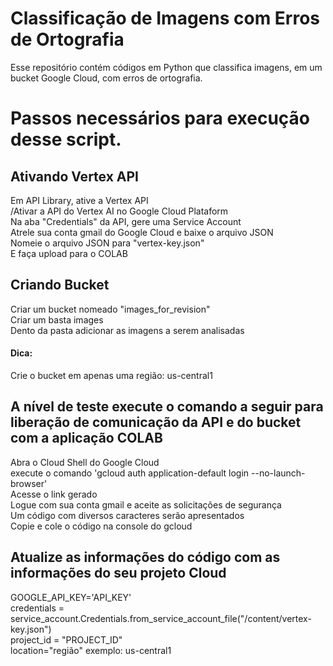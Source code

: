 # Classificação de Imagens com Erros de Ortografia
Esse repositório contém códigos em Python que classifica imagens, em um bucket Google Cloud, com erros de ortografia.

# Passos necessários para execução desse script.
## Ativando Vertex API
  Em API Library, ative a Vertex API<br />
  /Ativar a API do Vertex AI no Google Cloud Plataform<br />
  Na aba "Credentials" da API, gere uma Service Account<br />
  Atrele sua conta gmail do Google Cloud e baixe o arquivo JSON<br />
  Nomeie o arquivo JSON para "vertex-key.json"<br />
  E faça upload para o COLAB

## Criando Bucket
  Criar um bucket nomeado "images_for_revision"<br />
  Criar um basta images<br />
  Dento da pasta adicionar as imagens a serem analisadas
#### Dica:
  Crie o bucket em apenas uma região: us-central1

## A nível de teste execute o comando a seguir para liberação de comunicação da API e do bucket com a aplicação COLAB
  Abra o Cloud Shell do Google Cloud<br />
  execute o comando 'gcloud auth application-default login --no-launch-browser'<br />
  Acesse o link gerado<br />
  Logue com sua conta gmail e aceite as solicitações de segurança<br />
  Um código com diversos caracteres serão apresentados<br />
  Copie e cole o código na console do gcloud

## Atualize as informações do código com as informações do seu projeto Cloud
  GOOGLE_API_KEY='API_KEY'<br />
  credentials = service_account.Credentials.from_service_account_file("/content/vertex-key.json")<br />
  project_id = "PROJECT_ID"<br />
  location="região" exemplo: us-central1
  
